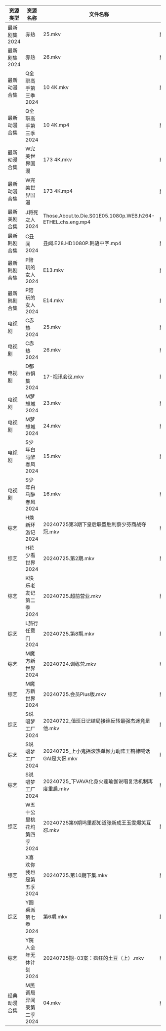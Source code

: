 | 资源类型     | 资源名称            | 文件名称                                                       | 分享链接                                 | 更新时间                |
| -------- | --------------- | ---------------------------------------------------------- | ------------------------------------ | ------------------- |
| 最新剧集2024 | 赤热              | 25.mkv                                                     | https://www.alipan.com/s/LXoe2qGwdC3 | 2024-07-25 20:09:58 |
| 最新剧集2024 | 赤热              | 26.mkv                                                     | https://www.alipan.com/s/LXoe2qGwdC3 | 2024-07-25 20:09:57 |
| 最新动漫合集   | Q全职高手第三季2024    | 10 4K.mkv                                                  | https://www.alipan.com/s/p5SWahXWKvy | 2024-07-25 19:09:18 |
| 最新动漫合集   | Q全职高手第三季2024    | 10 4K.mp4                                                  | https://www.alipan.com/s/p5SWahXWKvy | 2024-07-25 19:09:17 |
| 最新动漫合集   | W完美世界国漫         | 173 4K.mkv                                                 | https://www.alipan.com/s/hfMxL2dqhGu | 2024-07-25 19:09:25 |
| 最新动漫合集   | W完美世界国漫         | 173 4K.mp4                                                 | https://www.alipan.com/s/hfMxL2dqhGu | 2024-07-25 19:09:25 |
| 最新美剧合集   | J将死之人2024       | Those.About.to.Die.S01E05.1080p.WEB.h264-ETHEL.chs.eng.mp4 | https://www.alipan.com/s/DQvuTz4ssNq | 2024-07-25 16:06:10 |
| 最新韩剧合集   | C丑闻2024         | 丑闻.E28.HD1080P.韩语中字.mp4                                    | https://www.alipan.com/s/J114XwZcFVg | 2024-07-25 14:08:58 |
| 最新韩剧合集   | P陪玩的女人2024      | E13.mkv                                                    | https://www.alipan.com/s/d8o7QbXUREf | 2024-07-25 00:09:10 |
| 最新韩剧合集   | P陪玩的女人2024      | E14.mkv                                                    | https://www.alipan.com/s/d8o7QbXUREf | 2024-07-25 22:09:39 |
| 电视剧      | C赤热2024         | 25.mkv                                                     | https://www.alipan.com/s/KKodkCecDcy | 2024-07-25 20:05:09 |
| 电视剧      | C赤热2024         | 26.mkv                                                     | https://www.alipan.com/s/KKodkCecDcy | 2024-07-25 20:05:09 |
| 电视剧      | D都市惧集2024       | 17-视讯会议.mkv                                                | https://www.alipan.com/s/3h7mz7XVT7D | 2024-07-25 14:05:20 |
| 电视剧      | M梦想城2024        | 23.mkv                                                     | https://www.alipan.com/s/3krVYvJuSK6 | 2024-07-25 00:05:44 |
| 电视剧      | M梦想城2024        | 24.mkv                                                     | https://www.alipan.com/s/3krVYvJuSK6 | 2024-07-25 00:05:44 |
| 电视剧      | S少年白马醉春风2024    | 15.mkv                                                     | https://www.alipan.com/s/7ViyPGoKdyN | 2024-07-25 14:06:11 |
| 电视剧      | S少年白马醉春风2024    | 16.mkv                                                     | https://www.alipan.com/s/7ViyPGoKdyN | 2024-07-25 14:06:10 |
| 综艺       | H焕新环游记2024      | 20240725第3期下皇后联盟胜利蔡少芬商战夺冠.mkv                              | https://www.alipan.com/s/Aozy9GBZZwu | 2024-07-25 14:07:22 |
| 综艺       | H花少看世界2024      | 20240725.第2期.mkv                                           | https://www.alipan.com/s/srGpwbWtkD9 | 2024-07-25 14:07:28 |
| 综艺       | K快乐老友记第二季2024   | 20240725.超前营业.mkv                                          | https://www.alipan.com/s/zSYNbf4cpYQ | 2024-07-25 14:07:36 |
| 综艺       | L旅行任意门2024      | 20240725.第8期.mkv                                           | https://www.alipan.com/s/99hnQkWKkeJ | 2024-07-25 14:07:40 |
| 综艺       | M魔方新世界2024      | 20240724.训练营.mkv                                           | https://www.alipan.com/s/QX27Hz4Mb8P | 2024-07-25 14:07:52 |
| 综艺       | M魔方新世界2024      | 20240725.会员Plus版.mkv                                       | https://www.alipan.com/s/QX27Hz4Mb8P | 2024-07-25 14:07:51 |
| 综艺       | S说唱梦工厂2024      | 20240722_值班日记结局接连反转最强杰迷竟是他.mkv                             | https://www.alipan.com/s/8hTFJiRBK62 | 2024-07-25 14:08:21 |
| 综艺       | S说唱梦工厂2024      | 20240725_上小鬼摇滚热单倾力助阵王鹤棣喊话GAI是大哥.mkv                        | https://www.alipan.com/s/8hTFJiRBK62 | 2024-07-25 14:08:21 |
| 综艺       | S说唱梦工厂2024      | 20240725_下VAVA化身火莲瑜伽说唱复活机制再度重启.mkv                         | https://www.alipan.com/s/8hTFJiRBK62 | 2024-07-25 14:08:21 |
| 综艺       | W五十公里桃花坞第四季2024 | 20240725第9期坞里都知道张新成王玉雯爆笑互怼.mkv                             | https://www.alipan.com/s/exjYEbxNRBJ | 2024-07-25 14:08:29 |
| 综艺       | X喜欢你我也是第五季2024  | 20240725.第10期下集.mkv                                        | https://www.alipan.com/s/Si6SYux7pfw | 2024-07-25 14:08:40 |
| 综艺       | Y圆桌派第七季2024     | 第6期.mkv                                                    | https://www.alipan.com/s/8TB2oEEpi82 | 2024-07-25 19:08:44 |
| 综艺       | Y院人全年无休计划2024   | 20240725期-03案：疯狂的土豆（上）.mkv                                 | https://www.alipan.com/s/ifALWzzshRd | 2024-07-25 14:08:47 |
| 经典动漫合集   | M民调局异闻录第二季2024  | 04.mkv                                                     | https://www.alipan.com/s/GJ8ZKfQsEVN | 2024-07-25 12:05:55 |
